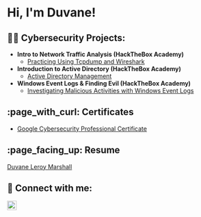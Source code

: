 <h1>Hi, I'm Duvane!</h1>

<h2>👨‍💻 Cybersecurity Projects:</h2>

- <b>Intro to Network Traffic Analysis (HackTheBox Academy)</b>
  - [Practicing Using Tcpdump and Wireshark](https://github.com/duvane-leroy-marshall/NTA-Lab)
- <b>Introduction to Active Directory (HackTheBox Academy)</b>
  - [Active Directory Management](https://github.com/duvane-leroy-marshall/ActiveDirectory-Lab)
- <b>Windows Event Logs & Finding Evil (HackTheBox Academy)</b>
  - [Investigating Malicious Activities with Windows Event Logs](https://github.com/duvane-leroy-marshall/WindowsEventLogs-Lab)

<h2>:page_with_curl: Certificates</h2>

- [Google Cybersecurity Professional Certificate](https://coursera.org/share/12f55680dbeb95e54597c00354eae896)

<h2>:page_facing_up: Resume</h2>

[Duvane Leroy Marshall](https://github.com/duvane-leroy-marshall/duvane-leroy-marshall-resume)

<h2> 🤳 Connect with me:</h2>

[<img align="left" alt="DuvaneMarshall | LinkedIn" width="22px" src="https://cdn.jsdelivr.net/npm/simple-icons@v3/icons/linkedin.svg" />][linkedin]

[linkedin]: https://linkedin.com/in/duvane-marshall


<!--
**duvane-leroy-marshall/duvane-leroy-marshall** is a ✨ _special_ ✨ repository because its `README.md` (this file) appears on your GitHub profile.

Here are some ideas to get you started:

- 🔭 I’m currently working on ...
- 🌱 I’m currently learning ...
- 👯 I’m looking to collaborate on ...
- 🤔 I’m looking for help with ...
- 💬 Ask me about ...
- 📫 How to reach me: ...
- 😄 Pronouns: ...
- ⚡ Fun fact: ...
-->

